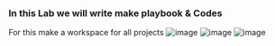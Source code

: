 ### In this Lab we will write make playbook & Codes
For this make a workspace for all projects 
![image](https://user-images.githubusercontent.com/49730521/89121721-0252d580-d4df-11ea-8cc8-79e53861c5ab.png)
![image](https://user-images.githubusercontent.com/49730521/89122944-22879200-d4e9-11ea-9a2e-325fc849b3c8.png)
![image](https://user-images.githubusercontent.com/49730521/89123022-d0933c00-d4e9-11ea-9890-61689528723b.png)
